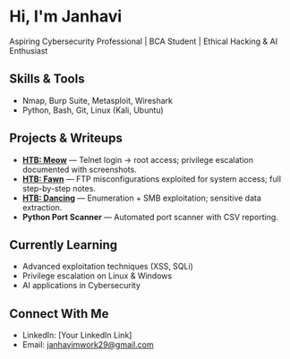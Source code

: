 # Hi, I'm Janhavi 
Aspiring Cybersecurity Professional | BCA Student | Ethical Hacking & AI Enthusiast  

##  Skills & Tools
- Nmap, Burp Suite, Metasploit, Wireshark
- Python, Bash, Git, Linux (Kali, Ubuntu)

##  Projects & Writeups
- **[HTB: Meow](starting-point/Meow)** — Telnet login → root access; privilege escalation documented with screenshots.
- **[HTB: Fawn](link-to-repo)** — FTP misconfigurations exploited for system access; full step-by-step notes.
- **[HTB: Dancing](link-to-repo)** — Enumeration + SMB exploitation; sensitive data extraction.
- **Python Port Scanner** — Automated port scanner with CSV reporting.

##  Currently Learning
- Advanced exploitation techniques (XSS, SQLi)
- Privilege escalation on Linux & Windows
- AI applications in Cybersecurity

##  Connect With Me
- LinkedIn: [Your LinkedIn Link]
- Email: janhavimwork29@gmail.com
